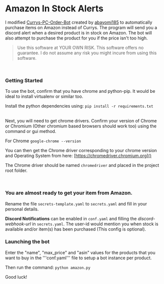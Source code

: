 # Amazon In Stock Alerts
I modified [Currys-PC-Order-Bot](https://github.com/OliverOrd/currys-pc-order-bot) created by [abayomi185](https://github.com/abayomi185) to automatically purchase items on Amazon instead of Currys. The program will send you a discord alert when a desired product is in stock on Amazon. The bot will also attempt to purchase the product for you if the price isn't too high.
<br>
> Use this software at YOUR OWN RISK. This software offers no guarantee. I do not assume any risk you might incure from using this software.

<br/>

### Getting Started

To use the bot, confirm that you have chrome and python-pip. It would be ideal to install virtualenv or similar too.

Install the python dependencies using:
```pip install -r requirements.txt```

<br/>
Next, you will need to get chrome drivers. Confirm your version of Chrome or Chromium (Other chromium based browsers should work too) using the command or gui method.

For Chrome
```google-chrome --version```

You can then get the Chrome driver corresponding to your chrome version and Operating System from here: [https://chromedriver.chromium.org]()

The Chrome driver should be named ```chromedriver``` and placed in the project root folder.

<br/>

### You are almost ready to get your item from Amazon.

Rename the file ```secrets-template.yaml``` to ```secrets.yaml``` and fill in your personal details.

**Discord Notifications** can be enabled in ```conf.yaml``` and filling the *discord-webhook-url* in ```secrets.yaml```. The user-id would mention you when stock is available and/or item(s) has been purchased (This config is optional).

### Launching the bot

Enter the "name", "max_price" and "asin" values for the products that you want to buy in the '''conf.yaml''' file to setup a bot instance per product.

Then run the command:
```python amazon.py```

Good luck!


